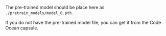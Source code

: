 The pre-trained model should be place here as `./pretrain_models/model_8.pth`. 

If you do not have the pre-trained model file, you can get it from the Code Ocean capsule.
